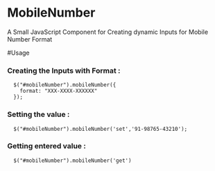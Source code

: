 # MobileNumber
A Small JavaScript Component for Creating dynamic Inputs for Mobile Number Format

#Usage

### Creating the Inputs with Format :
      $("#mobileNumber").mobileNumber({
        format: "XXX-XXXX-XXXXXX"
      });

### Setting the value :
      $("#mobileNumber").mobileNumber('set','91-98765-43210');

### Getting entered value :
      $("#mobileNumber").mobileNumber('get')
